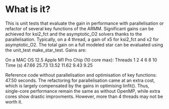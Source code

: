 # What is it?

This is unit tests that evaluate the gain in performance with parallelisation or refactor of several key functions of the ARMM.
Significant gains can be achieved for ksi2_fct and the asymptotic_O2 solvers thanks to the parallelisation. Typically, on a 4 thread, 
a gain of x5 for ksi2_fct and x2 for asymptotic_O2.
The total gain on a full modeled star can be evaluated using the unit_test make_star_test. Gains are:

On a MAC OS 12.5 Apple M1 Pro Chip (10 core max):
Threads       1       2       4       6       8       10
Time (s)    47.66    25.73   13.52   11.62   9.43     9.25 

Reference code without parallelisation and optimisation of key functions: 47.50 seconds.
The refactoring for parallelisation came at an extra cost, which is largely compensated by the gains in optimising linfit(). 
Thus, single-core performance remain the same as without OpenMP, while extra cores show drastic improvments. However, more than 4 threads
may not be worth it.

